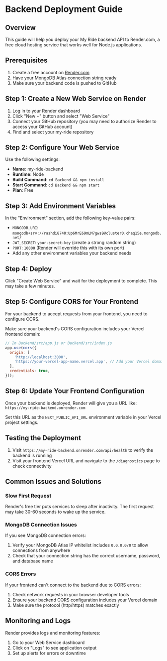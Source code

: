 # Backend Deployment Guide

## Overview

This guide will help you deploy your My Ride backend API to Render.com, a free cloud hosting service that works well for Node.js applications.

## Prerequisites

1. Create a free account on [Render.com](https://render.com)
2. Have your MongoDB Atlas connection string ready
3. Make sure your backend code is pushed to GitHub

## Step 1: Create a New Web Service on Render

1. Log in to your Render dashboard
2. Click "New +" button and select "Web Service"
3. Connect your GitHub repository (you may need to authorize Render to access your GitHub account)
4. Find and select your my-ride repository

## Step 2: Configure Your Web Service

Use the following settings:

- **Name**: my-ride-backend
- **Runtime**: Node
- **Build Command**: `cd Backend && npm install`
- **Start Command**: `cd Backend && npm start`
- **Plan**: Free

## Step 3: Add Environment Variables

In the "Environment" section, add the following key-value pairs:

- `MONGODB_URI`: `mongodb+srv://rashdi8740:Up6MrE69mLM7gwsB@cluster0.chaq15e.mongodb.net/`
- `JWT_SECRET`: `your-secret-key` (create a strong random string)
- `PORT`: `10000` (Render will override this with its own port)
- Add any other environment variables your backend needs

## Step 4: Deploy

Click "Create Web Service" and wait for the deployment to complete. This may take a few minutes.

## Step 5: Configure CORS for Your Frontend

For your backend to accept requests from your frontend, you need to configure CORS. 

Make sure your backend's CORS configuration includes your Vercel frontend domain:

```javascript
// In Backend/src/app.js or Backend/src/index.js
app.use(cors({
  origin: [
    'http://localhost:3000',
    'https://your-vercel-app-name.vercel.app', // Add your Vercel domain here
  ],
  credentials: true,
}));
```

## Step 6: Update Your Frontend Configuration

Once your backend is deployed, Render will give you a URL like:
`https://my-ride-backend.onrender.com`

Set this URL as the `NEXT_PUBLIC_API_URL` environment variable in your Vercel project settings.

## Testing the Deployment

1. Visit `https://my-ride-backend.onrender.com/api/health` to verify the backend is running
2. Visit your frontend Vercel URL and navigate to the `/diagnostics` page to check connectivity

## Common Issues and Solutions

### Slow First Request

Render's free tier puts services to sleep after inactivity. The first request may take 30-60 seconds to wake up the service.

### MongoDB Connection Issues

If you see MongoDB connection errors:
1. Verify your MongoDB Atlas IP whitelist includes `0.0.0.0/0` to allow connections from anywhere
2. Check that your connection string has the correct username, password, and database name

### CORS Errors

If your frontend can't connect to the backend due to CORS errors:
1. Check network requests in your browser developer tools
2. Ensure your backend CORS configuration includes your Vercel domain
3. Make sure the protocol (http/https) matches exactly

## Monitoring and Logs

Render provides logs and monitoring features:
1. Go to your Web Service dashboard
2. Click on "Logs" to see application output
3. Set up alerts for errors or downtime 